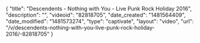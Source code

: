 {
    "title": "Descendents - Nothing with You - Live Punk Rock Holiday 2016",
    "description": "",
    "videoid": "82818705",
    "date_created": "1481564409",
    "date_modified": "1481573274",
    "type": "captivate",
    "layout": "video",
    "url": "\/v\/descendents-nothing-with-you-live-punk-rock-holiday-2016\/-82818705"
}